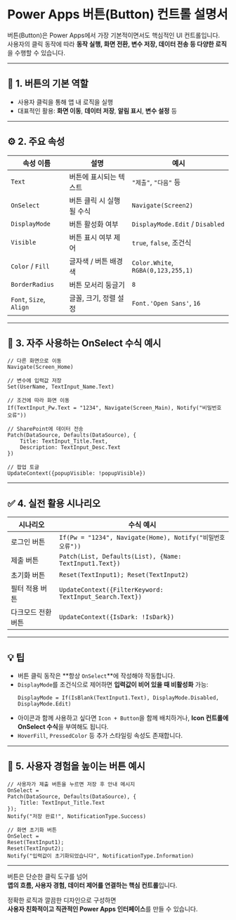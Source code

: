 # Power Apps 버튼(Button) 컨트롤 설명서

버튼(Button)은 Power Apps에서 가장 기본적이면서도 핵심적인 UI 컨트롤입니다.  
사용자의 클릭 동작에 따라 **동작 실행, 화면 전환, 변수 저장, 데이터 전송 등 다양한 로직**을 수행할 수 있습니다.

---

## 🧾 1. 버튼의 기본 역할

- 사용자 클릭을 통해 앱 내 로직을 실행
- 대표적인 활용: **화면 이동**, **데이터 저장**, **알림 표시**, **변수 설정** 등

---

## ⚙️ 2. 주요 속성

| 속성 이름 | 설명 | 예시 |
|-----------|------|------|
| `Text` | 버튼에 표시되는 텍스트 | `"제출"`, `"다음"` 등 |
| `OnSelect` | 버튼 클릭 시 실행될 수식 | `Navigate(Screen2)` |
| `DisplayMode` | 버튼 활성화 여부 | `DisplayMode.Edit` / `Disabled` |
| `Visible` | 버튼 표시 여부 제어 | `true`, `false`, 조건식 |
| `Color` / `Fill` | 글자색 / 버튼 배경색 | `Color.White`, `RGBA(0,123,255,1)` |
| `BorderRadius` | 버튼 모서리 둥글기 | `8` |
| `Font`, `Size`, `Align` | 글꼴, 크기, 정렬 설정 | `Font.'Open Sans'`, `16` |

---

## 🧠 3. 자주 사용하는 OnSelect 수식 예시

```powerapps
// 다른 화면으로 이동
Navigate(Screen_Home)

// 변수에 입력값 저장
Set(UserName, TextInput_Name.Text)

// 조건에 따라 화면 이동
If(TextInput_Pw.Text = "1234", Navigate(Screen_Main), Notify("비밀번호 오류"))

// SharePoint에 데이터 전송
Patch(DataSource, Defaults(DataSource), {
    Title: TextInput_Title.Text,
    Description: TextInput_Desc.Text
})

// 팝업 토글
UpdateContext({popupVisible: !popupVisible})
```

---

## ✅ 4. 실전 활용 시나리오

| 시나리오 | 수식 예시 |
|----------|-----------|
| 로그인 버튼 | `If(Pw = "1234", Navigate(Home), Notify("비밀번호 오류"))` |
| 제출 버튼 | `Patch(List, Defaults(List), {Name: TextInput1.Text})` |
| 초기화 버튼 | `Reset(TextInput1); Reset(TextInput2)` |
| 필터 적용 버튼 | `UpdateContext({FilterKeyword: TextInput_Search.Text})` |
| 다크모드 전환 버튼 | `UpdateContext({IsDark: !IsDark})` |

---

## 💡 팁

- 버튼 클릭 동작은 **항상 `OnSelect`**에 작성해야 작동합니다.
- `DisplayMode`를 조건식으로 제어하면 **입력값이 비어 있을 때 비활성화** 가능:
  ```powerapps
  DisplayMode = If(IsBlank(TextInput1.Text), DisplayMode.Disabled, DisplayMode.Edit)
  ```
- 아이콘과 함께 사용하고 싶다면 `Icon + Button`을 함께 배치하거나, **Icon 컨트롤에 OnSelect 수식**을 부여해도 됩니다.
- `HoverFill`, `PressedColor` 등 추가 스타일링 속성도 존재합니다.

---

## 🧪 5. 사용자 경험을 높이는 버튼 예시

```powerapps
// 사용자가 제출 버튼을 누르면 저장 후 안내 메시지
OnSelect =
Patch(DataSource, Defaults(DataSource), {
    Title: TextInput_Title.Text
});
Notify("저장 완료!", NotificationType.Success)
```

```powerapps
// 화면 초기화 버튼
OnSelect =
Reset(TextInput1);
Reset(TextInput2);
Notify("입력값이 초기화되었습니다", NotificationType.Information)
```

---

버튼은 단순한 클릭 도구를 넘어  
**앱의 흐름, 사용자 경험, 데이터 제어를 연결하는 핵심 컨트롤**입니다.

정확한 로직과 깔끔한 디자인으로 구성하면  
**사용자 친화적이고 직관적인 Power Apps 인터페이스**를 만들 수 있습니다.

